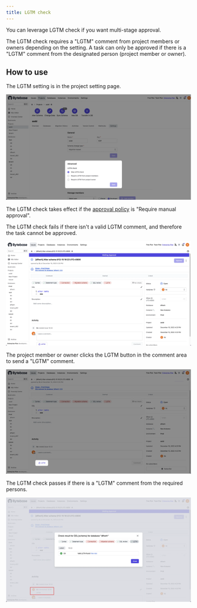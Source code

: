 ```yaml
---
title: LGTM check
---
```


You can leverage LGTM check if you want multi-stage approval.

The LGTM check requires a "LGTM" comment from project members or owners depending on the setting.
A task can only be approved if there is a "LGTM" comment from the designated person (project member or owner).

## How to use

The LGTM setting is in the project setting page.

![the location of the lgtm setting](/static/docs/change-database/change-workflow/lgtm/setting.webp)

The LGTM check takes effect if the [approval policy](/docs/administration/environment-policy/approval-policy) is "Require manual approval".

The LGTM check fails if there isn't a valid LGTM comment, and therefore the task cannot be approved.

![the issue page without lgtm](/static/docs/change-database/change-workflow/lgtm/no-lgtm.webp)

The project member or owner clicks the LGTM button in the comment area to send a "LGTM" comment.

![the position of the lgtm button](/static/docs/change-database/change-workflow/lgtm/position.webp)

The LGTM check passes if there is a "LGTM" comment from the required persons.

![the issue page with lgtm](/static/docs/change-database/change-workflow/lgtm/has-lgtm.webp)

